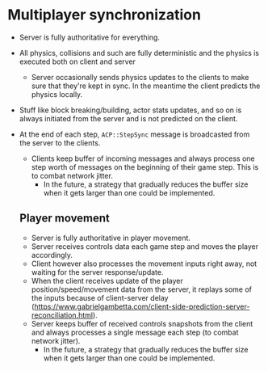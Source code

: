 # Multiplayer synchronization

* Server is fully authoritative for everything.

* All physics, collisions and such are fully deterministic and the physics is executed both on client and server

  * Server occasionally sends physics updates to the clients to make sure that they're kept in sync. In the meantime the client predicts the physics locally.

* Stuff like block breaking/building, actor stats updates, and so on is always initiated from the server and is not predicted on the client.

* At the end of each step, `ACP::StepSync` message is broadcasted from the server to the clients.

  * Clients keep buffer of incoming messages and always process one step worth of messages on the beginning of their game step. This is to combat network jitter.
    * In the future, a strategy that gradually reduces the buffer size when it gets larger than one could be implemented.

  ##  Player movement

  * Server is fully authoritative in player movement.
  * Server receives controls data each game step and moves the player accordingly.
  * Client however also processes the movement inputs right away, not waiting for the server response/update.
  * When the client receives update of the player position/speed/movement data from the server, it replays  some of the inputs because of client-server delay (https://www.gabrielgambetta.com/client-side-prediction-server-reconciliation.html).
  * Server keeps buffer of received controls snapshots from the client and always processes a single message each step (to combat network jitter).
    * In the future, a strategy that gradually reduces the buffer size when it gets larger than one could be implemented.